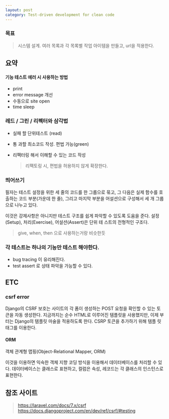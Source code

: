 ```yaml
---
layout: post
category: Test-driven development for clean code
---
```


### 목표
> 시스템 설계. 여러 목록과 각 목록별 작업 아이템을 만들고, url을 적용한다. 

## 요약 

#### 기능 테스트 에러 시 사용하는 방법

- print
- error message 개선
- 수동으로 site open
- time sleep




### 레드 / 그린 / 리펙터와 삼각법

- 실패 할 단위테스트 (read)
- 통 과할 최소코드 작성. 편법 가능(green)
- 리팩터링 해서 이해할 수 있는 코드 작성 
  
  > 리팩토링 시, 편법을 허용하지 않게 확장한다.

### 띄어쓰기

필자는 테스트 설정을 위한 세 줄의 코드를 한 그룹으로 묶고, 그 다음은 실제 함수를 호출하는
코드 부분(가운데 한 줄), 그리고 마지막 부분을 어설션으로 구성해서 세 개 그룹으로 나누고 있다. 

이것은 강제사항은 아니지만 테스트 구조를 쉽게 파악할
수 있도록 도움을 준다. 설정(Setup), 처리(Exercise), 어설션(Assert)은 단위 테 스트의 전형적인 구조다.

> give, when, then 으로 사용하는거랑 비슷한듯

### 각 테스트는 하나의 기능만 테스트 해야한다.

- bug tracing 이 유리해진다.
- test assert 로 상태 파악을 가능할 수 있다. 



## ETC 

### csrf error

Django의 CSRF 보호는 사이트의 각 폼이 생성하는 POST 요청을 확인할 수 있는 토 큰을 자동 생성한다. 지금까지는 순수 HTML로 이루어진 템플릿을 사용했지만, 이제 부터는 Django의 템플릿 마술을 적용하도록 한다. CSRP 토큰을 추가하기 위해 템플 릿 태그를 이용한다.



#### ORM

객체 관계형 맵핑(Object-Relational Mapper, ORM) 

이것을 이용하면 익숙한 객체 지향 코딩 방식을 이용해서 데이터베이스를 처리할 수 있다. 데이터베이스는 클래스로 표현하고, 컬럼은 속성, 레코드는 각 클래스의 인스턴스로 표현한다.



## 참조 사이트 
> https://laravel.com/docs/7.x/csrf
> https://docs.djangoproject.com/en/dev/ref/csrf/#testing